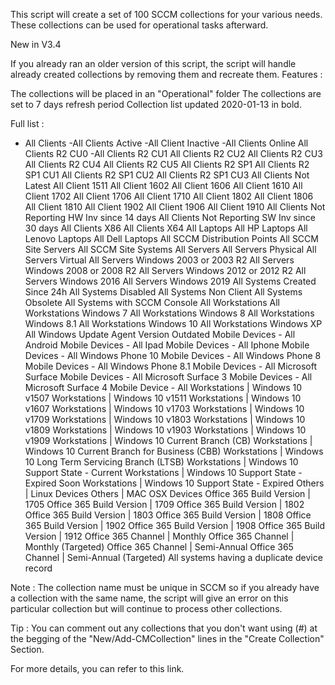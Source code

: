 This script will create a set of 100 SCCM collections for your various needs. These collections can be used for operational tasks afterward.

New in V3.4

If you already ran an older version of this script, the script will handle already created collections by removing them and recreate them.
Features :

The collections will be placed in an "Operational" folder
The collections are set to 7 days refresh period
Collection list updated 2020-01-13 in bold.

Full list :
- All Clients
-All Clients Active
-All Client Inactive
-All Clients Online
All Clients R2 CU0
-All Clients R2 CU1
All Clients R2 CU2
All Clients R2 CU3
All Clients R2 CU4
All Clients R2 CU5
All Clients R2 SP1
All Clients R2 SP1 CU1
All Clients R2 SP1 CU2
All Clients R2 SP1 CU3
All Clients Not Latest
All Client 1511
All Client 1602
All Client 1606
All Client 1610
All Client 1702
All Client 1706
All Client 1710
All Client 1802
All Client 1806
All Client 1810
All Client 1902
All Client 1906
All Client 1910
All Clients Not Reporting HW Inv since 14 days
All Clients Not Reporting SW Inv since 30 days
All Clients X86
All Clients X64
All Laptops
All HP Laptops
All Lenovo Laptops
All Dell Laptops
All SCCM Distribution Points
All SCCM Site Servers
All SCCM Site Systems
All Servers
All Servers Physical
All Servers Virtual
All Servers Windows 2003 or 2003 R2
All Servers Windows 2008 or 2008 R2
All Servers Windows 2012 or 2012 R2
All Servers Windows 2016
All Servers Windows 2019
All Systems Created Since 24h
All Systems Disabled
All Systems Non Client
All Systems Obsolete
All Systems with SCCM Console
All Workstations
All Workstations Windows 7
All Workstations Windows 8
All Workstations Windows 8.1
All Workstations Windows 10
All Workstations Windows XP
All Windows Update Agent Version Outdated
Mobile Devices - All Android
Mobile Devices - All Ipad
Mobile Devices - All Iphone
Mobile Devices - All Windows Phone 10
Mobile Devices - All Windows Phone 8
Mobile Devices - All Windows Phone 8.1
Mobile Devices - All Microsoft Surface
Mobile Devices - All Microsoft Surface 3
Mobile Devices - All Microsoft Surface 4
Mobile Device - All
Workstations | Windows 10 v1507
Workstations | Windows 10 v1511
Workstations | Windows 10 v1607
Workstations | Windows 10 v1703
Workstations | Windows 10 v1709
Workstations | Windows 10 v1803
Workstations | Windows 10 v1809
Workstations | Windows 10 v1903
Workstations | Windows 10 v1909
Workstations | Windows 10 Current Branch (CB)
Workstations | Windows 10 Current Branch for Business (CBB)
Workstations | Windows 10 Long Term Servicing Branch (LTSB)
Workstations | Windows 10 Support State - Current
Workstations | Windows 10 Support State - Expired Soon
Workstations | Windows 10 Support State - Expired
Others | Linux Devices
Others | MAC OSX Devices
Office 365 Build Version | 1705
Office 365 Build Version | 1709
Office 365 Build Version | 1802
Office 365 Build Version | 1803
Office 365 Build Version | 1808
Office 365 Build Version | 1902
Office 365 Build Version | 1908
Office 365 Build Version | 1912
Office 365 Channel | Monthly
Office 365 Channel | Monthly (Targeted)
Office 365 Channel | Semi-Annual
Office 365 Channel | Semi-Annual (Targeted)
All systems having a duplicate device record


Note : The collection name must be unique in SCCM so if you already have a collection with the same name, the script will give an error on this particular collection but will continue to process other collections.

Tip : You can comment out any collections that you don't want using (#) at the begging of the "New/Add-CMCollection" lines in the "Create Collection" Section.

For more details, you can refer to this link.
